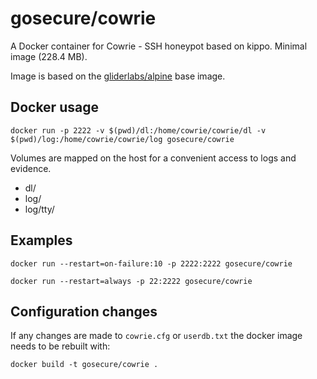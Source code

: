 # gosecure/cowrie

A Docker container for Cowrie - SSH honeypot based on kippo. Minimal image (228.4 MB).

Image is based on the [gliderlabs/alpine](https://registry.hub.docker.com/u/gliderlabs/alpine/) base image.

## Docker usage

```
docker run -p 2222 -v $(pwd)/dl:/home/cowrie/cowrie/dl -v $(pwd)/log:/home/cowrie/cowrie/log gosecure/cowrie
```

Volumes are mapped on the host for a convenient access to logs and evidence.

* dl/
* log/
* log/tty/

## Examples

```
docker run --restart=on-failure:10 -p 2222:2222 gosecure/cowrie
```

```
docker run --restart=always -p 22:2222 gosecure/cowrie
```

## Configuration changes

If any changes are made to `cowrie.cfg` or `userdb.txt` the docker image needs to be rebuilt with:

```
docker build -t gosecure/cowrie .
```
